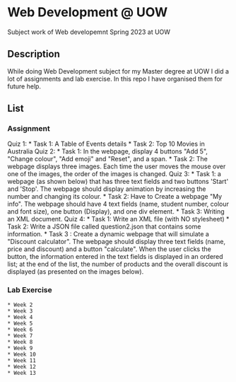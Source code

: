 # Web Development @ UOW
Subject work of Web developemnt Spring 2023 at UOW
## Description
While doing Web Development subject for my Master degree at UOW I did a lot of assignments and 
lab exercise. In this repo I have organised them for future help.

## List
### Assignment
Quiz 1: 
	* Task 1: A Table of Events details
	* Task 2: Top 10 Movies in Australia
Quiz 2:
	* Task 1: In the webpage, display 4 buttons "Add 5", "Change colour", "Add emoji" and "Reset", and a span.
	* Task 2: The webpage displays three images. Each time the user moves the mouse over one of the images, the order of the images is changed. 
Quiz 3:
	* Task 1: a webpage (as shown below) that has three text fields and two buttons 'Start' and 'Stop'. The webpage should display animation by increasing the number and changing its colour.
	* Task 2: Have to Create a webpage "My info". The webpage should have 4 text fields (name, student number, colour and font size), one button (Display), and one div element.
	* Task 3: Writing an XML document.
Quiz 4:
	* Task 1: Write an XML file (with NO stylesheet) 
	* Task 2: Write a JSON file called question2.json that contains some information.
	* Task 3 : Create a dynamic webpage that will simulate a "Discount calculator". The webpage should display three text fields (name, price and discount) and a button "calculate". When the user clicks the button, the information entered in the text fields is displayed in an ordered list; at the end of the list, the number of products and the overall discount is displayed (as presented on the images below).
	
### Lab Exercise
	* Week 2
	* Week 3
	* Week 4
	* Week 5
	* Week 6
	* Week 7
	* Week 8
	* Week 9
	* Week 10
	* Week 11
	* Week 12
	* Week 13
